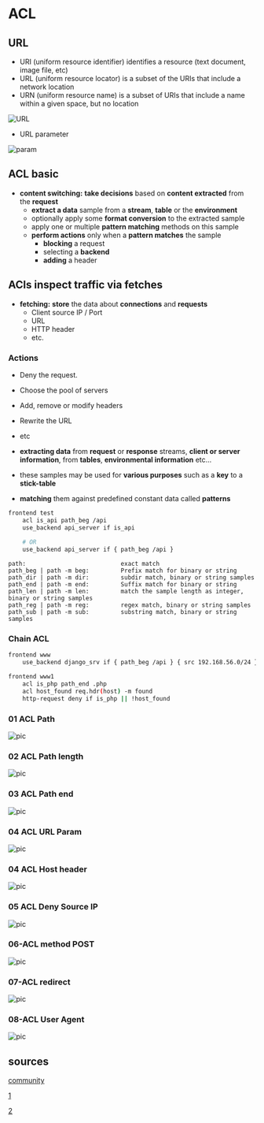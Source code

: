 # ACL

## URL
* URI (uniform resource identifier) identifies a resource (text document, image file, etc)
* URL (uniform resource locator) is a subset of the URIs that include a network location
* URN (uniform resource name) is a subset of URIs that include a name within a given space, but no location

![URL](https://github.com/hojat-gazestani/DevOps/blob/main/haproxy/pictures/03-HAProxy/06-UrlUri.png)

* URL parameter

![param](https://github.com/hojat-gazestani/DevOps/blob/main/haproxy/pictures/03-HAProxy/07-query.png)

## ACL basic
- __content switching:__  __take decisions__ based on __content extracted__ from the __request__
  - __extract a data__ sample from a __stream__, __table__ or the __environment__
  - optionally apply some __format conversion__ to the extracted sample
  - apply one or multiple __pattern matching__ methods on this sample
  - __perform actions__ only when a __pattern matches__ the sample
    - __blocking__ a request
    - selecting a __backend__
    - __adding__ a header


## ACls inspect traffic via fetches

- __fetching:__ __store__ the data about __connections__ and __requests__ 
  - Client source IP / Port
  - URL
  - HTTP header 
  - etc.

### Actions
- Deny the request.
- Choose the pool of servers
- Add, remove or modify headers
- Rewrite the URL
- etc


- __extracting data__ from __request__ or __response__ streams, __client or server information__, from __tables__, __environmental information__ etc...
- these samples may be used for __various purposes__ such as a __key__ to a __stick-table__
- __matching__ them against predefined constant data called __patterns__




```bash
frontend test
    acl is_api path_beg /api
    use_backend api_server if is_api
    
    # OR
    use_backend api_server if { path_beg /api }
```

```text
path:                           exact match
path_beg | path -m beg:         Prefix match for binary or string
path_dir | path -m dir:         subdir match, binary or string samples
path_end | path -m end:         Suffix match for binary or string
path_len | path -m len:         match the sample length as integer,  binary or string samples
path_reg | path -m reg:         regex match, binary or string samples
path_sub | path -m sub:         substring match, binary or string samples
```

### Chain ACL
```bash
frontend www
    use_backend django_srv if { path_beg /api } { src 192.168.56.0/24 }

frontend www1
    acl is_php path_end .php
    acl host_found req.hdr(host) -m found
    http-request deny if is_php || !host_found
```


### 01 ACL Path

![pic](https://github.com/hojat-gazestani/DevOps/blob/main/haproxy/pictures/03-HAProxy/2-acl/01-Layer7-ACLpath.jpg)

### 02 ACL Path length

![pic](https://github.com/hojat-gazestani/DevOps/blob/main/haproxy/pictures/03-HAProxy/2-acl/02-ACL-PathLen.jpg)

### 03 ACL Path end

![pic](https://github.com/hojat-gazestani/DevOps/blob/main/haproxy/pictures/03-HAProxy/2-acl/03-ACL-Path-end.jpg)

### 04 ACL URL Param

![pic](https://github.com/hojat-gazestani/DevOps/blob/main/haproxy/pictures/03-HAProxy/2-acl/04-ACL-URL-param.jpg)

### 04 ACL Host header

![pic](https://github.com/hojat-gazestani/DevOps/blob/main/haproxy/pictures/03-HAProxy/2-acl/05-ACL-hostHeader.jpg)

### 05 ACL Deny Source IP

![pic](https://github.com/hojat-gazestani/DevOps/blob/main/haproxy/pictures/03-HAProxy/2-acl/06-ACL-Deny-srcIP.jpg)

### 06-ACL method POST

![pic](https://github.com/hojat-gazestani/DevOps/blob/main/haproxy/pictures/03-HAProxy/2-acl/07-ACL-methodPost.jpg)

### 07-ACL redirect

![pic](https://github.com/hojat-gazestani/DevOps/blob/main/haproxy/pictures/03-HAProxy/2-acl/08-ACL-redirect.jpg)

### 08-ACL User Agent

![pic](https://github.com/hojat-gazestani/DevOps/blob/main/haproxy/pictures/03-HAProxy/2-acl/09-ACL-userAgent.jpg)



## sources

[community](https://cbonte.github.io/haproxy-dconv/1.8/configuration.html#7.1)

[1](https://www.haproxy.com/blog/introduction-to-haproxy-acls)

[2](https://www.haproxy.com/documentation/hapee/latest/configuration/acls/syntax/)